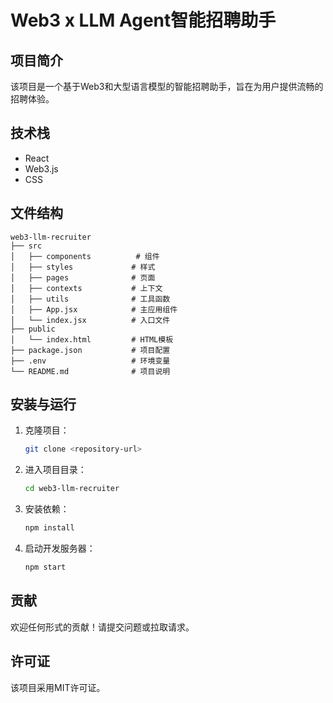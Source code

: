 # Web3 x LLM Agent智能招聘助手

## 项目简介
该项目是一个基于Web3和大型语言模型的智能招聘助手，旨在为用户提供流畅的招聘体验。

## 技术栈
- React
- Web3.js
- CSS

## 文件结构
```
web3-llm-recruiter
├── src
│   ├── components          # 组件
│   ├── styles             # 样式
│   ├── pages              # 页面
│   ├── contexts           # 上下文
│   ├── utils              # 工具函数
│   ├── App.jsx            # 主应用组件
│   └── index.jsx          # 入口文件
├── public
│   └── index.html         # HTML模板
├── package.json           # 项目配置
├── .env                   # 环境变量
└── README.md              # 项目说明
```

## 安装与运行
1. 克隆项目：
   ```bash
   git clone <repository-url>
   ```
2. 进入项目目录：
   ```bash
   cd web3-llm-recruiter
   ```
3. 安装依赖：
   ```bash
   npm install
   ```
4. 启动开发服务器：
   ```bash
   npm start
   ```

## 贡献
欢迎任何形式的贡献！请提交问题或拉取请求。

## 许可证
该项目采用MIT许可证。